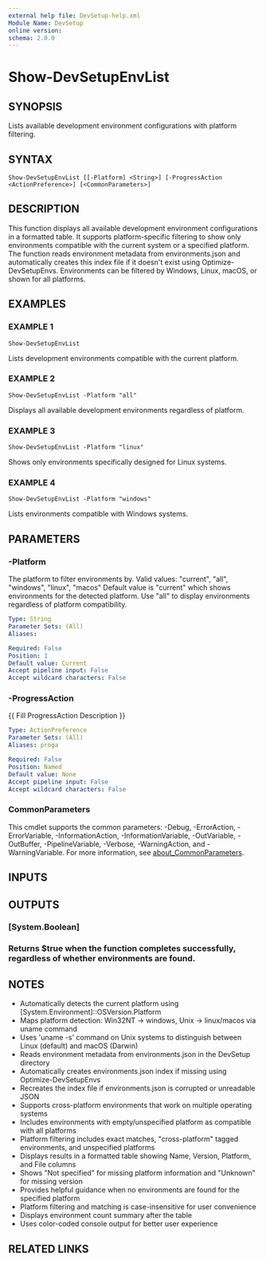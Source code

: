 ```yaml
---
external help file: DevSetup-help.xml
Module Name: DevSetup
online version:
schema: 2.0.0
---
```


# Show-DevSetupEnvList

## SYNOPSIS
Lists available development environment configurations with platform filtering.

## SYNTAX

```
Show-DevSetupEnvList [[-Platform] <String>] [-ProgressAction <ActionPreference>] [<CommonParameters>]
```

## DESCRIPTION
This function displays all available development environment configurations in a formatted table.
It supports platform-specific filtering to show only environments compatible with the current
system or a specified platform.
The function reads environment metadata from environments.json
and automatically creates this index file if it doesn't exist using Optimize-DevSetupEnvs.
Environments can be filtered by Windows, Linux, macOS, or shown for all platforms.

## EXAMPLES

### EXAMPLE 1
```
Show-DevSetupEnvList
```

Lists development environments compatible with the current platform.

### EXAMPLE 2
```
Show-DevSetupEnvList -Platform "all"
```

Displays all available development environments regardless of platform.

### EXAMPLE 3
```
Show-DevSetupEnvList -Platform "linux"
```

Shows only environments specifically designed for Linux systems.

### EXAMPLE 4
```
Show-DevSetupEnvList -Platform "windows"
```

Lists environments compatible with Windows systems.

## PARAMETERS

### -Platform
The platform to filter environments by.
Valid values: "current", "all", "windows", "linux", "macos"
Default value is "current" which shows environments for the detected platform.
Use "all" to display environments regardless of platform compatibility.

```yaml
Type: String
Parameter Sets: (All)
Aliases:

Required: False
Position: 1
Default value: Current
Accept pipeline input: False
Accept wildcard characters: False
```

### -ProgressAction
{{ Fill ProgressAction Description }}

```yaml
Type: ActionPreference
Parameter Sets: (All)
Aliases: proga

Required: False
Position: Named
Default value: None
Accept pipeline input: False
Accept wildcard characters: False
```

### CommonParameters
This cmdlet supports the common parameters: -Debug, -ErrorAction, -ErrorVariable, -InformationAction, -InformationVariable, -OutVariable, -OutBuffer, -PipelineVariable, -Verbose, -WarningAction, and -WarningVariable. For more information, see [about_CommonParameters](http://go.microsoft.com/fwlink/?LinkID=113216).

## INPUTS

## OUTPUTS

### [System.Boolean]
### Returns $true when the function completes successfully, regardless of whether environments are found.
## NOTES
- Automatically detects the current platform using \[System.Environment\]::OSVersion.Platform
- Maps platform detection: Win32NT → windows, Unix → linux/macos via uname command
- Uses 'uname -s' command on Unix systems to distinguish between Linux (default) and macOS (Darwin)
- Reads environment metadata from environments.json in the DevSetup directory
- Automatically creates environments.json index if missing using Optimize-DevSetupEnvs
- Recreates the index file if environments.json is corrupted or unreadable JSON
- Supports cross-platform environments that work on multiple operating systems
- Includes environments with empty/unspecified platform as compatible with all platforms
- Platform filtering includes exact matches, "cross-platform" tagged environments, and unspecified platforms
- Displays results in a formatted table showing Name, Version, Platform, and File columns
- Shows "Not specified" for missing platform information and "Unknown" for missing version
- Provides helpful guidance when no environments are found for the specified platform
- Platform filtering and matching is case-insensitive for user convenience
- Displays environment count summary after the table
- Uses color-coded console output for better user experience

## RELATED LINKS
